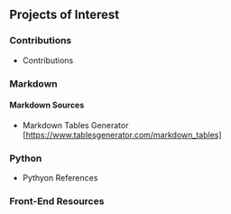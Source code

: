 ## Projects of Interest

### Contributions
 - Contributions
 
### Markdown
#### Markdown Sources
- Markdown Tables Generator [https://www.tablesgenerator.com/markdown_tables]

### Python
 - Pythyon References

### Front-End Resources

